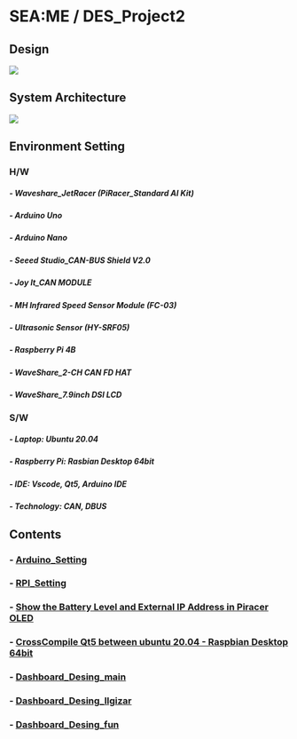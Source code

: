 # SEA:ME / DES_Project2

## Design
<img src = "https://github.com/Ho-mmd/DES_Project2/assets/55338823/f6a5366d-0a50-48cd-9aad-fbfc7fda2c96">

## System Architecture
<img src="https://github.com/Ho-mmd/DES_Project2/assets/55338823/9dc4cfc3-2f0c-45db-83cf-1ba8bcfc6712">

## Environment Setting
### H/W
##### - Waveshare_JetRacer (PiRacer_Standard AI Kit)
##### - Arduino Uno
##### - Arduino Nano
##### - Seeed Studio_CAN-BUS Shield V2.0
##### - Joy It_CAN MODULE
##### - MH Infrared Speed Sensor Module (FC-03)
##### - Ultrasonic Sensor (HY-SRF05)
##### - Raspberry Pi 4B
##### - WaveShare_2-CH CAN FD HAT
##### - WaveShare_7.9inch DSI LCD

### S/W
##### - Laptop: Ubuntu 20.04
##### - Raspberry Pi: Rasbian Desktop 64bit
##### - IDE: Vscode, Qt5, Arduino IDE
##### - Technology: CAN, DBUS

## Contents

### - [Arduino_Setting](https://github.com/Ho-mmd/DES_Project2/blob/main/Arduino/Arduino_Setting.md)

### - [RPI_Setting](https://github.com/Ho-mmd/DES_Project2/blob/main/RPI_Can_Pydbus/RPI_Setting.md)

### - [Show the Battery Level and External IP Address in Piracer OLED](https://github.com/Ho-mmd/DES_Project2/blob/main/Piracer_OLED/battery_ip_in_OLED.md)

### - [CrossCompile Qt5 between ubuntu 20.04 - Raspbian Desktop 64bit](https://github.com/Ho-mmd/DES_Project2/blob/main/DashBoard_sLee_main/Crosscompile.md)

### - [Dashboard_Desing_main](https://github.com/Ho-mmd/DES_Project2/blob/main/DashBoard_sLee_main/Dashboard_Design.md)

### - [Dashboard_Desing_Ilgizar](https://github.com/Ho-mmd/DES_Project2/blob/main/Dashboard_Ilgizar/Dashboard_Design.md)

### - [Dashboard_Desing_fun](https://github.com/Ho-mmd/DES_Project2/blob/main/Dashboard_fun/Dashboard_Design.md)
